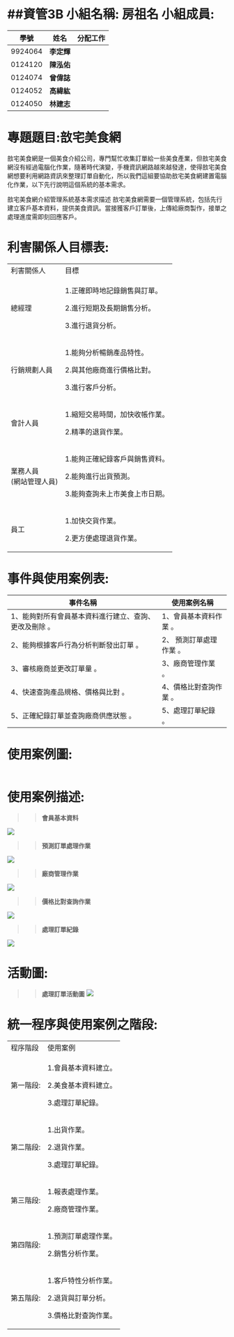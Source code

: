 ##資管3B 小組名稱: 房祖名
小組成員:
=====================
|學號|姓名|分配工作|
|------|-----|-----|
|9924064| **李定輝**||
|0124120|**陳泓佑**||
|0124074|**曾偉誌**||
|0124052|**高緯紘**||
|0124050| **林建志**||

專題題目:敨宅美食網
================================
敨宅美食網是一個美食介紹公司，專門幫忙收集訂單給一些美食產業，但敨宅美食網沒有經過電腦化作業，隨著時代演變，手機資訊網路越來越發達，使得敨宅美食網想要利用網路資訊來整理訂單自動化，所以我們這組要協助敨宅美食網建置電腦化作業，以下先行說明這個系統的基本需求。

敨宅美食網介紹管理系統基本需求描述
敨宅美食網需要一個管理系統，包括先行建立客戶基本資料，提供美食資訊。當接獲客戶訂單後，上傳給廠商製作，接單之處理進度需即刻回應客戶。

利害關係人目標表:
========================
<table>
  <tr>
    <td>利害關係人</td>
    <td>目標</td>
  </tr>
  <tr>
      <td><p >總經理</p></td>
      <td><p >1.正確即時地記錄銷售與訂單。</p>
        <p >2.進行短期及長期銷售分析。</p>
        <p >3.進行退貨分析。</p></td>
    </tr>
    <tr>
      <td><p >行銷規劃人員</p></td>
      <td><p >1.能夠分析暢銷產品特性。</p>
        <p >2.與其他廠商進行價格比對。</p>
        <p >3.進行客戶分析。</p></td>
    </tr>
    <tr>
      <td><p >會計人員</p></td>
      <td><p >1.縮短交易時間，加快收帳作業。 </p>
        <p >2.精準的退貨作業。</p></td>
    </tr>
    <tr>
      <td><p >業務人員<br>(網站管理人員)</p></td>
      <td><p >1.能夠正確紀錄客戶與銷售資料。 </p>
        <p >2.能夠進行出貨預測。</p>
         <p >3.能夠查詢未上市美食上市日期。</p></td>   
    </tr>
    <tr>
      <td><p >員工</p></td>
      <td><p >1.加快交貨作業。 </p>
        <p >2.更方便處理退貨作業。</p></td>
    </tr>
  </table>

  
事件與使用案例表:
========================
|事件名稱|使用案例名稱|
|------------------------------------------------------|------------------------|
|1、能夠對所有會員基本資料進行建立、查詢、更改及刪除 。| 1、會員基本資料作業 。 |
|2、能夠根據客戶行為分析判斷發出訂單 。|2、 預測訂單處理作業 。|
|3、審核廠商並更改訂單量 。|3、廠商管理作業 。|
|4、快速查詢產品規格、價格與比對 。|4、價格比對查詢作業 。|
|5、正確紀錄訂單並查詢廠商供應狀態 。| 5、處理訂單紀錄 。|

使用案例圖:
==========================
![]()

使用案例描述:
========================
>>**會員基本資料**

![](https://raw.githubusercontent.com/w80522e/2014_nkfust_oose_3B_7/master/%E5%9F%BA%E6%9C%AC%E8%B3%87%E6%96%99.PNG)

>>**預測訂單處理作業**

![](https://raw.githubusercontent.com/w80522e/2014_nkfust_oose_3B_7/master/%E9%A0%90%E6%B8%AC%E8%A8%82%E5%96%AE.PNG)

>>**廠商管理作業**

![](https://raw.githubusercontent.com/w80522e/2014_nkfust_oose_3B_7/master/%E5%BB%A0%E5%95%86%E7%AE%A1%E7%90%86.PNG)

>>**價格比對查詢作業**

![](https://raw.githubusercontent.com/w80522e/2014_nkfust_oose_3B_7/master/%E5%83%B9%E6%A0%BC%E6%AF%94%E5%B0%8D.PNG)

>>**處理訂單紀錄**

![](https://raw.githubusercontent.com/w80522e/2014_nkfust_oose_3B_7/master/%E8%99%95%E7%90%86%E8%A8%82%E5%96%AE.PNG)

活動圖:
=============================
>>**處理訂單活動圖**
![](https://github.com/w80522e/2014_nkfust_oose_3B_7/blob/master/%E6%B4%BB%E5%8B%95.PNG)



統一程序與使用案例之階段:
==========================

<table>
  <tr>
    <td>程序階段</td>
    <td>使用案例</td>
  </tr>
  <tr>
      <td><p >第一階段:</p></td>
      <td><p >1.會員基本資料建立。</p>
        <p >2.美食基本資料建立。</p>
        <p >3.處理訂單紀錄。</p></td>
    </tr>
    <tr>
      <td><p >第二階段:</p></td>
      <td><p >1.出貨作業。</p>
          <p > 2.退貨作業。</p>
        <p >3.處理訂單紀錄。</p></td>
    </tr>
    <tr>
      <td><p >第三階段:</p></td>
      <td><p >1.報表處理作業。</p>
           <p >2.廠商管理作業。</p></td>
    </tr>
    <tr>
      <td><p >第四階段:</p></td>
      <td><p >1.預測訂單處理作業。</p>
        <p > 2.銷售分析作業。</p></td>   
    </tr>
    <tr>
      <td><p >第五階段:</p></td>
      <td><p >1.客戶特性分析作業。</p>
          <p > 2.退貨與訂單分析。</p>
          <p > 3.價格比對查詢作業。</p></td>
    </tr>
  </table>


 
